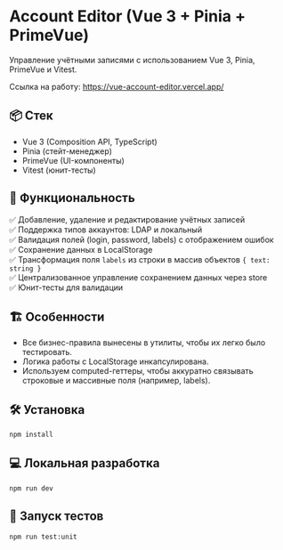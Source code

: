 # Account Editor (Vue 3 + Pinia + PrimeVue)

Управление учётными записями с использованием Vue 3, Pinia, PrimeVue и Vitest.

Ссылка на работу: https://vue-account-editor.vercel.app/ 
## 📦 Стек

- Vue 3 (Composition API, TypeScript)
- Pinia (стейт-менеджер)
- PrimeVue (UI-компоненты)
- Vitest (юнит-тесты)

## 🚀 Функциональность

✅ Добавление, удаление и редактирование учётных записей  
✅ Поддержка типов аккаунтов: LDAP и локальный  
✅ Валидация полей (login, password, labels) с отображением ошибок  
✅ Сохранение данных в LocalStorage  
✅ Трансформация поля `labels` из строки в массив объектов `{ text: string }`  
✅ Централизованное управление сохранением данных через store  
✅ Юнит-тесты для валидации

## 🏗️ Особенности

- Все бизнес-правила вынесены в утилиты, чтобы их легко было тестировать.
- Логика работы с LocalStorage инкапсулирована.
- Используем computed-геттеры, чтобы аккуратно связывать строковые и массивные поля (например, labels).

## 🛠️ Установка

```bash
npm install
```

## 💻 Локальная разработка

```bash
npm run dev
```

## 🧪 Запуск тестов

```bash
npm run test:unit
```
